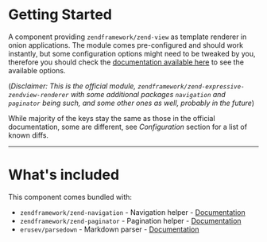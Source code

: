 # Getting Started

A component providing `zendframework/zend-view` as template
renderer in onion applications. The module comes pre-configured
and should work instantly, but some configuration options might
need to be tweaked by you, therefore you should check the
[documentation available here](https://zendframework.github.io/zend-view/quick-start/#configuration) to see the available options.

(_Disclaimer: This is the official module, `zendframework/zend-expressive-zendview-renderer` with some
additional packages `navigation` and `paginator` being such, and some other ones as well, probably in the future_)

While majority of the keys stay the same as those in the official documentation,
some are different, see *Configuration* section for a list of known diffs.

---
What's included
=
This component comes bundled with:

   - `zendframework/zend-navigation` - Navigation helper -  [Documentation](https://zendframework.github.io/zend-navigation/intro/)
   - `zendframework/zend-paginator` - Pagination helper - [Documentation](https://zendframework.github.io/zend-paginator/intro/)
   - `erusev/parsedown` - Markdown parser - [Documentation](https://github.com/erusev/parsedown)
